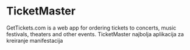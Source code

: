 # TicketMaster
GetTickets.com is a web app for ordering tickets to concerts, music festivals, theaters and other events.
TicketMaster najbolja aplikacija za kreiranje manifestacija
